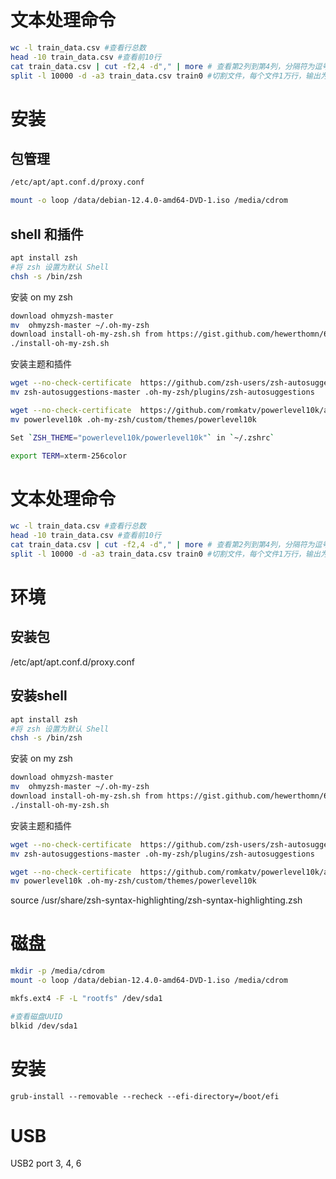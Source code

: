 
# 文本处理命令

```bash
wc -l train_data.csv #查看行总数
head -10 train_data.csv #查看前10行
cat train_data.csv | cut -f2,4 -d"," | more # 查看第2列到第4列，分隔符为逗号
split -l 10000 -d -a3 train_data.csv train0 #切割文件，每个文件1万行，输出为train0xxx
```

# 安装

## 包管理

```bash
/etc/apt/apt.conf.d/proxy.conf

mount -o loop /data/debian-12.4.0-amd64-DVD-1.iso /media/cdrom

```

## shell 和插件

```bash
apt install zsh
#将 zsh 设置为默认 Shell
chsh -s /bin/zsh
```

安装 on my zsh
```bash
download ohmyzsh-master
mv  ohmyzsh-master ~/.oh-my-zsh
download install-oh-my-zsh.sh from https://gist.github.com/hewerthomn/65bb351bf950470f6c9e6aba8c0c04f1
./install-oh-my-zsh.sh

```

安装主题和插件

```bash
wget --no-check-certificate  https://github.com/zsh-users/zsh-autosuggestions/archive/refs/heads/master.zip
mv zsh-autosuggestions-master .oh-my-zsh/plugins/zsh-autosuggestions

wget --no-check-certificate  https://github.com/romkatv/powerlevel10k/archive/refs/heads/master.zip
mv powerlevel10k .oh-my-zsh/custom/themes/powerlevel10k

Set `ZSH_THEME="powerlevel10k/powerlevel10k"` in `~/.zshrc`

export TERM=xterm-256color

```

# 文本处理命令

```bash
wc -l train_data.csv #查看行总数
head -10 train_data.csv #查看前10行
cat train_data.csv | cut -f2,4 -d"," | more # 查看第2列到第4列，分隔符为逗号
split -l 10000 -d -a3 train_data.csv train0 #切割文件，每个文件1万行，输出为train0xxx
```

# 环境
## 安装包
/etc/apt/apt.conf.d/proxy.conf

## 安装shell

```bash
apt install zsh
#将 zsh 设置为默认 Shell
chsh -s /bin/zsh
```

安装 on my zsh
```bash
download ohmyzsh-master
mv  ohmyzsh-master ~/.oh-my-zsh
download install-oh-my-zsh.sh from https://gist.github.com/hewerthomn/65bb351bf950470f6c9e6aba8c0c04f1
./install-oh-my-zsh.sh

```


安装主题和插件

```bash
wget --no-check-certificate  https://github.com/zsh-users/zsh-autosuggestions/archive/refs/heads/master.zip
mv zsh-autosuggestions-master .oh-my-zsh/plugins/zsh-autosuggestions

wget --no-check-certificate  https://github.com/romkatv/powerlevel10k/archive/refs/heads/master.zip
mv powerlevel10k .oh-my-zsh/custom/themes/powerlevel10k

```


source /usr/share/zsh-syntax-highlighting/zsh-syntax-highlighting.zsh


# 磁盘

```bash
mkdir -p /media/cdrom
mount -o loop /data/debian-12.4.0-amd64-DVD-1.iso /media/cdrom

mkfs.ext4 -F -L "rootfs" /dev/sda1

#查看磁盘UUID
blkid /dev/sda1

```



# 安装

```
grub-install --removable --recheck --efi-directory=/boot/efi

```



# USB

USB2 port 3, 4, 6